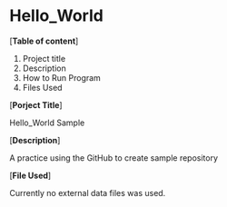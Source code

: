 # Hello_World

[**Table of content**]
<ol>
<li>Project title</li>
<li>Description</li>
<li>How to Run Program</li>
<li>Files Used</li>
</ol>

[**Porject Title**]

Hello_World Sample

[**Description**]

A practice using the GitHub to create sample repository

[**File Used**]

Currently no external data files was used.


